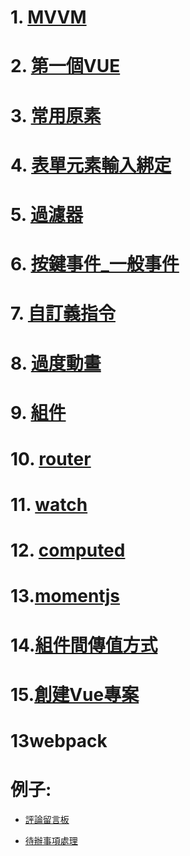 # 1. [MVVM](vue/mvvm.md )

# 2. [第一個VUE](vue/first_VUE.md)

# 3. [常用原素](vue/常用原素.md)

# 4. [表單元素輸入綁定](vue/表單元素輸入綁定.md)

# 5. [過濾器](vue/過濾器.md)

# 6. [按鍵事件_一般事件](vue/按鍵事件_一般事件.md)

# 7. [自訂義指令](vue/自訂義指令.md)

# 8. [過度動畫](vue/過度動畫.md)

# 9. [組件](vue/組件.md)

# 10. [router](vue/router.md)

# 11. [watch](vue/watch.md)

# 12. [computed](vue/computed.md)

# 13.[momentjs](vue/momentjs.md)

# 14.[組件間傳值方式](vue/componmentData.md)

# 15.[創建Vue專案](vue/createvue.md)

# 13webpack


# 例子:
* [評論留言板](vue/評論留言板.md)

* [待辦事項處理](vue/待辦事項處理.md)